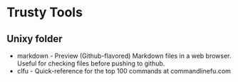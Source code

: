 Trusty Tools
============

Unixy folder
------------

*   markdown - Preview (Github-flavored) Markdown files in a web browser.
               Useful for checking files before pushing to github.
*   clfu     - Quick-reference for the top 100 commands at commandlinefu.com
